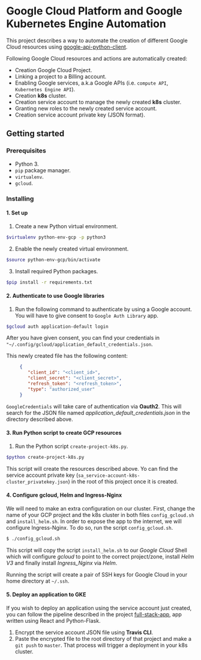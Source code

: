 # Google Cloud Platform and Google Kubernetes Engine Automation

This project describes a way to automate the creation of different Google Cloud resources using [google-api-python-client](https://github.com/googleapis/google-api-python-client).

Following Google Cloud resources and actions are automatically created:

+ Creation Google Cloud Project.
+ Linking a project to a Billing account.
+ Enabling Google services, a.k.a Google APIs (i.e. `compute API`, `Kubernetes Engine API`).
+ Creation **k8s** cluster.
+ Creation service account to manage the newly created **k8s** cluster.
+ Granting new roles to the newly created service account.
+ Creation service account private key (JSON format).

## Getting started
### Prerequisites
+ Python 3.
+ `pip` package manager.
+ `virtualenv`.
+ `gcloud`.

### Installing
#### 1. Set up
1. Create a new Python virtual environment.
```sh
$virtualenv python-env-gcp -p python3
```
2. Enable the newly created virtual environment.
```sh
$source python-env-gcp/bin/activate
```
3. Install required Python packages.
```sh 
$pip install -r requirements.txt
```

#### 2. Authenticate to use Google libraries
1. Run the following command to authenticate by using a Google account. You will have to give consent to `Google Auth Library` app.
```sh
$gcloud auth application-default login
```
After you have given consent, you can find your credentials in `"~/.config/gcloud/application_default_credentials.json`.

This newly created file has the following content:
```json
     {
        "client_id": "<client_id>",
        "client_secret": "<client_secret>",
        "refresh_token": "<refresh_token>",
        "type": "authorized_user"
     }
```

`GoogleCredentials` will take care of authentication via **Oauth2**. This will search for the JSON file
named *application_default_credentials.json* in the directory described above.

#### 3. Run Python script to create GCP resources

1. Run the Python script `create-project-k8s.py`.
```sh
$python create-project-k8s.py
```
This script will create the resources described above. Yo can find the service account private key (`sa_service-account-k8s-cluster_privatekey.json`) in the root of this project once it is created.

#### 4. Configure gcloud, Helm and Ingress-Nginx
We will need to make an extra configuration on our cluster.
First, change the name of your GCP project and the k8s cluster in both files `config_gcloud.sh` and  `install_helm.sh`.
In order to expose the app to the internet, we will configure Ingress-Nginx. To do so, run the script `config_gcloud.sh`.
```sh
$ ./config_gcloud.sh
```
This script will copy the script `install_helm.sh` to our *Google Cloud* Shell which will configure *gcloud* to point to the correct project/zone, install *Helm V3* and finally install *Ingress_Nginx* via *Helm*. 

Running the script will create a pair of SSH keys for Google Cloud in your home directory at `~/.ssh`. 
#### 5. Deploy an application to GKE
If you wish to deploy an application using the service account just created, you can follow the pipeline described in the project [full-stack-app](https://github.com/crileroro/fibonacci-app-k8s), app written using React and Python-Flask.

1. Encrypt the service account JSON file using **Travis CLI**. 
2. Paste the encrypted file to the root directory of that project and make a `git push` to `master`. That process will trigger a deployment in your k8s cluster.

